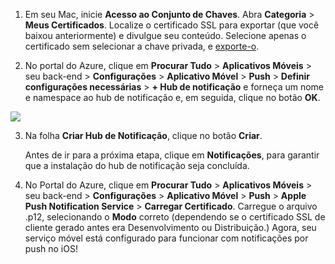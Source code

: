 
1.  Em seu Mac, inicie **Acesso ao Conjunto de Chaves**. Abra **Categoria** > **Meus Certificados**. Localize o certificado SSL para exportar (que você baixou anteriormente) e divulgue seu conteúdo. Selecione apenas o certificado sem selecionar a chave privada, e [exporte-o](https://support.apple.com/kb/PH20122?locale=en_US).

2. No portal do Azure, clique em **Procurar Tudo** > **Aplicativos Móveis** > seu back-end > **Configurações** > **Aplicativo Móvel** > **Push** > **Definir configurações necessárias** > **+ Hub de notificação** e forneça um nome e namespace ao hub de notificação e, em seguida, clique no botão **OK**.

  ![][1]

3. Na folha **Criar Hub de Notificação**, clique no botão **Criar**.
     
    Antes de ir para a próxima etapa, clique em **Notificações**, para garantir que a instalação do hub de notificação seja concluída. 
4. No Portal do Azure, clique em **Procurar Tudo** > **Aplicativos Móveis** > seu back-end > **Configurações** > **Aplicativo Móvel** > **Push** > **Apple Push Notification Service** > **Carregar Certificado**. Carregue o arquivo .p12, selecionando o **Modo** correto (dependendo se o certificado SSL de cliente gerado antes era Desenvolvimento ou Distribuição.) Agora, seu serviço móvel está configurado para funcionar com notificações por push no iOS!

[1]: ./media/app-service-mobile-apns-configure-push/mobile-push-notification-hub.png

<!---HONumber=Nov15_HO1-->
